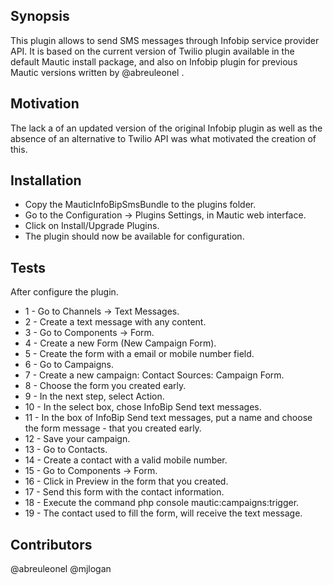 ## Synopsis

This plugin allows to send SMS messages through Infobip service provider API.
It is based on the current version of Twilio plugin available in the default Mautic install package, and also on Infobip plugin for previous Mautic versions written by @abreuleonel .

## Motivation

The lack a of an updated version of the original Infobip plugin as well as the absence of an alternative to Twilio API was what motivated the creation of this.

## Installation

- Copy the MauticInfoBipSmsBundle to the plugins folder.
- Go to the Configuration -> Plugins Settings, in Mautic web interface.
- Click on Install/Upgrade Plugins.
- The plugin should now be available for configuration.

## Tests

After configure the plugin.
- 1 - Go to Channels -> Text Messages.
- 2 - Create a text message with any content.
- 3 - Go to Components -> Form.
- 4 - Create a new Form (New Campaign Form).
- 5 - Create the form with a email or mobile number field.
- 6 - Go to Campaigns.
- 7 - Create a new campaign: Contact Sources: Campaign Form.
- 8 - Choose the form you created early.
- 9 - In the next step, select Action.
- 10 - In the select box, chose InfoBip Send text messages.
- 11 - In the box of InfoBip Send text messages, put a name and choose the form message - that you created early.
- 12 - Save your campaign.
- 13 - Go to Contacts.
- 14 - Create a contact with a valid mobile number.
- 15 - Go to Components -> Form.
- 16 - Click in Preview in the form that you created.
- 17 - Send this form with the contact information.
- 18 - Execute the command php console mautic:campaigns:trigger. 
- 19 - The contact used to fill the form, will receive the text message.

## Contributors

@abreuleonel @mjlogan
